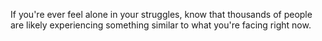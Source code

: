 If you're ever feel alone in your struggles, know that thousands of people are likely experiencing something similar to what you're facing right now.